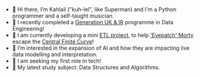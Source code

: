 - 👋 Hi there, I’m Kahlail ("kuh-lel", like Superman) and I'm a Python programmer and a self-taught musician.
- 🌱 I recently completed a [Generation UK & IR](https://uk.generation.org/) programme in Data Engineering!
- 🧪 I am currently developing a mini [ETL project](https://github.com/kahlail/escape_the_central_finite_curve), to help ['Eyepatch' Morty](https://rickandmorty.fandom.com/wiki/Evil_Morty) escape the [Central Finite Curve](https://rickandmorty.fandom.com/wiki/Central_Finite_Curve)!
- 👀 I’m interested in the expansion of AI and how they are impacting live data modelling and interpretation.
- 💙 I am seeking my first role in tech!
- 📖 My latest study subject: Data Structures and Algorithms.


<!---
kahlail/kahlail is a ✨ special ✨ repository because its `README.md` (this file) appears on your GitHub profile.
You can click the Preview link to take a look at your changes.
--->
